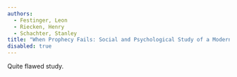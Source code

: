 ```yaml
---
authors:
  - Festinger, Leon
  - Riecken, Henry
  - Schachter, Stanley
title: "When Prophecy Fails: Social and Psychological Study of a Modern Group That Predicted the Destruction of the World"
disabled: true
---
```


Quite flawed study.
